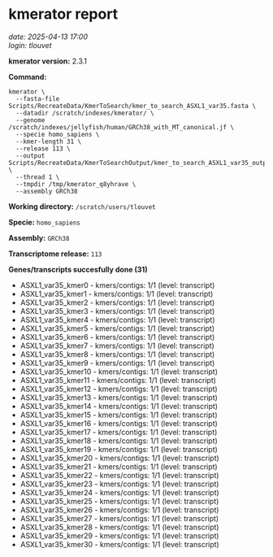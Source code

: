 # kmerator report
*date: 2025-04-13 17:00*  
*login: tlouvet*

**kmerator version:** 2.3.1

**Command:**

```
kmerator \
  --fasta-file Scripts/RecreateData/KmerToSearch/kmer_to_search_ASXL1_var35.fasta \
  --datadir /scratch/indexes/kmerator/ \
  --genome /scratch/indexes/jellyfish/human/GRCh38_with_MT_canonical.jf \
  --specie homo_sapiens \
  --kmer-length 31 \
  --release 113 \
  --output Scripts/RecreateData/KmerToSearchOutput/kmer_to_search_ASXL1_var35_output \
  --thread 1 \
  --tmpdir /tmp/kmerator_q8yhrave \
  --assembly GRCh38
```

**Working directory:** `/scratch/users/tlouvet`

**Specie:** `homo_sapiens`

**Assembly:** `GRCh38`

**Transcriptome release:** `113`

**Genes/transcripts succesfully done (31)**

- ASXL1_var35_kmer0 - kmers/contigs: 1/1 (level: transcript)
- ASXL1_var35_kmer1 - kmers/contigs: 1/1 (level: transcript)
- ASXL1_var35_kmer2 - kmers/contigs: 1/1 (level: transcript)
- ASXL1_var35_kmer3 - kmers/contigs: 1/1 (level: transcript)
- ASXL1_var35_kmer4 - kmers/contigs: 1/1 (level: transcript)
- ASXL1_var35_kmer5 - kmers/contigs: 1/1 (level: transcript)
- ASXL1_var35_kmer6 - kmers/contigs: 1/1 (level: transcript)
- ASXL1_var35_kmer7 - kmers/contigs: 1/1 (level: transcript)
- ASXL1_var35_kmer8 - kmers/contigs: 1/1 (level: transcript)
- ASXL1_var35_kmer9 - kmers/contigs: 1/1 (level: transcript)
- ASXL1_var35_kmer10 - kmers/contigs: 1/1 (level: transcript)
- ASXL1_var35_kmer11 - kmers/contigs: 1/1 (level: transcript)
- ASXL1_var35_kmer12 - kmers/contigs: 1/1 (level: transcript)
- ASXL1_var35_kmer13 - kmers/contigs: 1/1 (level: transcript)
- ASXL1_var35_kmer14 - kmers/contigs: 1/1 (level: transcript)
- ASXL1_var35_kmer15 - kmers/contigs: 1/1 (level: transcript)
- ASXL1_var35_kmer16 - kmers/contigs: 1/1 (level: transcript)
- ASXL1_var35_kmer17 - kmers/contigs: 1/1 (level: transcript)
- ASXL1_var35_kmer18 - kmers/contigs: 1/1 (level: transcript)
- ASXL1_var35_kmer19 - kmers/contigs: 1/1 (level: transcript)
- ASXL1_var35_kmer20 - kmers/contigs: 1/1 (level: transcript)
- ASXL1_var35_kmer21 - kmers/contigs: 1/1 (level: transcript)
- ASXL1_var35_kmer22 - kmers/contigs: 1/1 (level: transcript)
- ASXL1_var35_kmer23 - kmers/contigs: 1/1 (level: transcript)
- ASXL1_var35_kmer24 - kmers/contigs: 1/1 (level: transcript)
- ASXL1_var35_kmer25 - kmers/contigs: 1/1 (level: transcript)
- ASXL1_var35_kmer26 - kmers/contigs: 1/1 (level: transcript)
- ASXL1_var35_kmer27 - kmers/contigs: 1/1 (level: transcript)
- ASXL1_var35_kmer28 - kmers/contigs: 1/1 (level: transcript)
- ASXL1_var35_kmer29 - kmers/contigs: 1/1 (level: transcript)
- ASXL1_var35_kmer30 - kmers/contigs: 1/1 (level: transcript)
